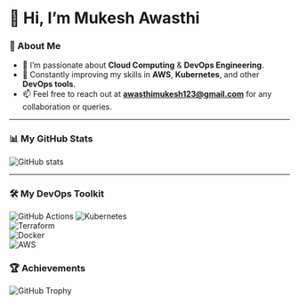 # 👋 Hi, I’m Mukesh Awasthi  

### 🌟 About Me  
- 👀 I’m passionate about **Cloud Computing** & **DevOps Engineering**.  
- 🌱 Constantly improving my skills in **AWS**, **Kubernetes**, and other **DevOps tools**.  
- 📫 Feel free to reach out at **awasthimukesh123@gmail.com** for any collaboration or queries.  

---

### 📊 My GitHub Stats  

![GitHub stats](https://github-readme-stats.vercel.app/api?username=mukes137&show_icons=true&hide_rank=true&theme=radical)

---

### 🛠️ My DevOps Toolkit  

![GitHub Actions](https://img.shields.io/badge/-GitHub%20Actions-darkblue?style=for-the-badge&logo=githubactions&logoColor=white)
![Kubernetes](https://img.shields.io/badge/-Kubernetes-blue?style=for-the-badge&logo=kubernetes&logoColor=white)  
![Terraform](https://img.shields.io/badge/-Terraform-blueviolet?style=for-the-badge&logo=terraform&logoColor=white)  
![Docker](https://img.shields.io/badge/-Docker-skyblue?style=for-the-badge&logo=docker&logoColor=white)    
![AWS](https://img.shields.io/badge/-AWS-orange?style=for-the-badge&logo=amazon-aws&logoColor=white)  


### 🏆 Achievements
![GitHub Trophy](https://github-profile-trophy.vercel.app/?username=mukes137&theme=radical&no-frame=true&row=1&column=6)

